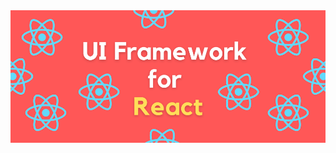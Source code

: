<div align="center">
    <a href="https://github.com/belwalpb/lio-ui">
        <img src="https://raw.githubusercontent.com/belwalpb/lio-ui/main/lio-ui-github-hero.png" alt="Lightweight React General Purpose Component Library">
    </a>
    <br>
    <br>
</div>